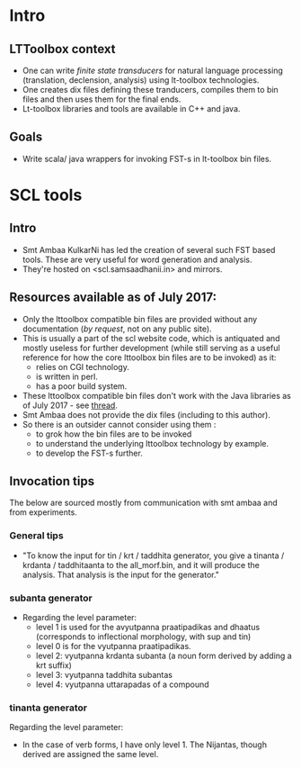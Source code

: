 
# Intro
## LTToolbox context
- One can write *finite state transducers* for natural language processing (translation, declension, analysis) using lt-toolbox technologies.
- One creates dix files defining these tranducers, compiles them to bin files and then uses them for the final ends.
- Lt-toolbox libraries and tools are available in C++ and java.

## Goals
- Write scala/ java wrappers for invoking FST-s in lt-toolbox bin files.

# SCL tools
## Intro
- Smt Ambaa KulkarNi has led the creation of several such FST based tools. These are very useful for word generation and analysis.
- They're hosted on <scl.samsaadhanii.in> and mirrors.

## Resources available as of July 2017:
- Only the lttoolbox compatible bin files are provided without any documentation (*by request*, not on any public site).
- This is usually a part of the scl website code, which is antiquated and mostly useless for further development (while still serving as a useful reference for how the core lttoolbox bin files are to be invoked) as it:
  - relies on CGI technology.
  - is written in perl.
  - has a poor build system.
- These lttoolbox compatible bin files don't work with the Java libraries as of July 2017 - see [thread](https://sourceforge.net/p/apertium/mailman/apertium-stuff/?viewmonth=201706).
- Smt Ambaa does not provide the dix files (including to this author).
- So there is an outsider cannot consider using them :
  - to grok how the bin files are to be invoked
  - to understand the underlying lttoolbox technology by example.
  - to develop the FST-s further.

## Invocation tips
The below are sourced mostly from communication with smt ambaa and from experiments.

### General tips
- "To know the input for tin / krt / taddhita generator, you give a tinanta / krdanta / taddhitaanta to the all_morf.bin, and it will produce the analysis. That analysis is the input for the generator."

### subanta generator
- Regarding the level parameter:
    - level 1 is used for the avyutpanna praatipadikas and dhaatus (corresponds to inflectional morphology, with sup and tin)
    - level 0 is for the vyutpanna praatipadikas.
    - level 2: vyutpanna krdanta subanta (a noun form derived by adding a krt suffix)
    - level 3: vyutpanna taddhita subantas
    - level 4: vyutpanna uttarapadas of a compound

### tinanta generator
Regarding the level parameter:
 - In the case of verb forms, I have only level 1. The Nijantas, though derived are assigned the same level.
